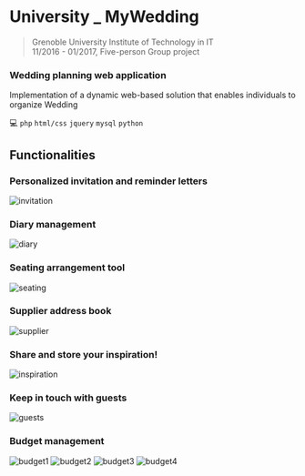 # University _ MyWedding
> Grenoble University Institute of Technology in IT<br>11/2016 - 01/2017, Five-person Group project

### Wedding planning web application

Implementation of a dynamic web-based solution that enables individuals to organize Wedding


💻  `php` `html/css` `jquery` `mysql` `python`


## Functionalities

### Personalized invitation and reminder letters
![invitation](../assets/invitation.png)

### Diary management
![diary](../assets/diary.png)

### Seating arrangement tool
![seating](../assets/seating.png)

### Supplier address book
![supplier](../assets/supplier.png)

### Share and store your inspiration!
![inspiration](../assets/inspiration.png)

### Keep in touch with guests
![guests](../assets/guests.png)

### Budget management
![budget1](../assets/budget1.png)
![budget2](../assets/budget2.png)
![budget3](../assets/budget3.png)
![budget4](../assets/budget4.png)
